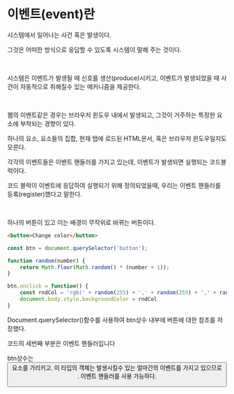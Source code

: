 # 이벤트(event)란

시스템에서 일어나는 사건 혹은 발생이다.

그것은 어떠한 방식으로 응답할 수 있도록 시스템이 말해 주는 것이다.

<br>

시스템은 이벤트가 발생될 때 신호를 생산(produce)시키고, 이벤트가 발생되었을 때 사건이 자동적으로 취해질수 있는 메커니즘을 제공한다.

<br>

웹의 이벤트같은 경우는 브라우저 윈도우 내에서 발생되고, 그것이 거주하는 특정한 요소에 부착되는 경향이 있다.

하나의 요소, 요소들의 집합, 현재 탭에 로드된 HTML문서, 혹은 브라우저 윈도우일지도 모른다.

각각의 이벤트들은 이벤트 핸들러를 가지고 있는데, 이벤트가 발생되면 실행되는 코드블럭이다.

코드 블럭이 이벤트에 응답하여 실행되기 위해 정의되었을때, 우리는 이벤트 핸들러를 등록(register)했다고 말한다.

<br>

하나의 버튼이 있고 이는 배경이 무작위로 바뀌는 버튼이다.

```html
<button>Change color</button>
```

```javascript
const btn = document.querySelector('button');

function random(number) {
    return Math.floor(Math.random() * (number + 1));
}

btn.onclick = function() {
    const rndCol = 'rgb(' + random(255) + ',' + random(255) + ',' + random(255) + ')';
    document.body.style.backgroundColor = rndCol
}
```

Document.querySelector()함수를 사용하여 btn상수 내부에 버튼에 대한 참조를 저장했다. 

코드의 세번째 부분은 이벤트 핸들러입니다

btn상수는 <button>요소를 가리키고, 이 타입의 객체는 발생시킬수 있는 얼마간의 이벤트를 가지고 있으므로 , 이벤트 핸들러를 사용 가능하다.